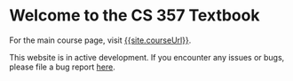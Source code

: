 # Welcome to the CS 357 Textbook

For the main course page, visit [{{site.courseUrl}}]({{site.courseUrl}}).

This website is in active development. If you encounter any issues or bugs, please file a bug report [here]({{site.issuesUrl}}).